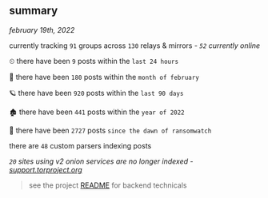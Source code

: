 
## summary
_february 19th, 2022_

currently tracking `91` groups across `130` relays & mirrors - _`52` currently online_

⏲ there have been `9` posts within the `last 24 hours`

🦈 there have been `180` posts within the `month of february`

🪐 there have been `920` posts within the `last 90 days`

🏚 there have been `441` posts within the `year of 2022`

🦕 there have been `2727` posts `since the dawn of ransomwatch`

there are `48` custom parsers indexing posts

_`20` sites using v2 onion services are no longer indexed - [support.torproject.org](https://support.torproject.org/onionservices/v2-deprecation/)_

> see the project [README](https://github.com/thetanz/ransomwatch#ransomwatch--) for backend technicals
